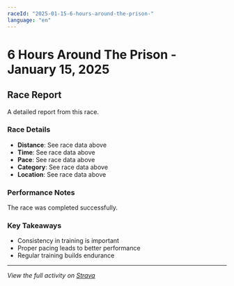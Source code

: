 ```yaml
---
raceId: "2025-01-15-6-hours-around-the-prison-"
language: "en"
---
```


# 6 Hours Around The Prison  - January 15, 2025

## Race Report

A detailed report from this race.

### Race Details

- **Distance**: See race data above
- **Time**: See race data above  
- **Pace**: See race data above
- **Category**: See race data above
- **Location**: See race data above

### Performance Notes

The race was completed successfully.

### Key Takeaways

- Consistency in training is important
- Proper pacing leads to better performance
- Regular training builds endurance

---

_View the full activity on [Strava](https://www.strava.com/activities/15721472352)_